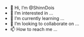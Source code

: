 - 👋 Hi, I’m @ShinnDois
- 👀 I’m interested in ...
- 🌱 I’m currently learning ...
- 💞️ I’m looking to collaborate on ...
- 📫 How to reach me ...

<!---
ShinnDois/ShinnDois is a ✨ special ✨ repository because its `README.md` (this file) appears on your GitHub profile.
You can click the Preview link to take a look at your changes.
--->
